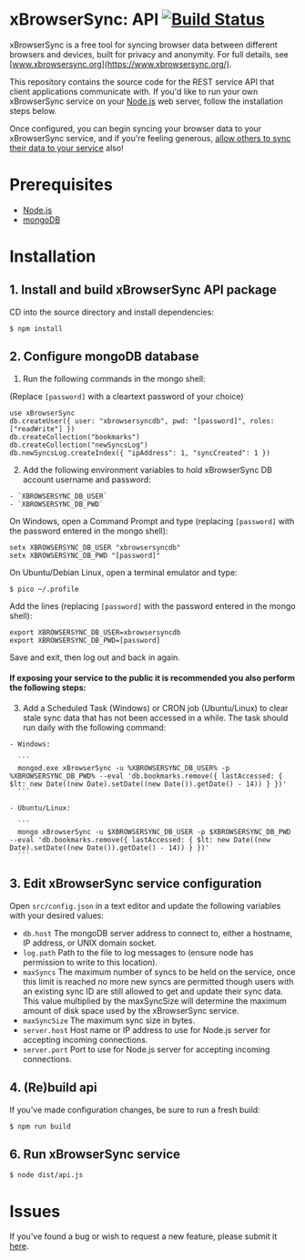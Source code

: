 # xBrowserSync: API [![Build Status](https://travis-ci.org/xBrowserSync/API.svg?branch=v1.1.0)](https://travis-ci.org/xBrowserSync/API)

xBrowserSync is a free tool for syncing browser data between different browsers and devices, built for privacy and anonymity. For full details, see [www.xbrowsersync.org](https://www.xbrowsersync.org/).

This repository contains the source code for the REST service API that client applications communicate with. If you'd like to run your own xBrowserSync service on your [Node.js](https://nodejs.org/) web server, follow the installation steps below.

Once configured, you can begin syncing your browser data to your xBrowserSync service, and if you're feeling generous, [allow others to sync their data to your service](https://www.xbrowsersync.org/#getinvolved) also!

# Prerequisites

- [Node.js](https://nodejs.org/)
- [mongoDB](https://www.mongodb.com/)

# Installation

## 1. Install and build xBrowserSync API package

CD into the source directory and install dependencies:

    $ npm install

## 2. Configure mongoDB database

  1. Run the following commands in the mongo shell:
  
  (Replace `[password]` with a cleartext password of your choice)

  ```
  use xBrowserSync
  db.createUser({ user: "xbrowsersyncdb", pwd: "[password]", roles: ["readWrite"] })
  db.createCollection("bookmarks")
  db.createCollection("newSyncsLog")
  db.newSyncsLog.createIndex({ "ipAddress": 1, "syncCreated": 1 })
  ```

  2. Add the following environment variables to hold xBrowserSync DB account username and password:

    - `XBROWSERSYNC_DB_USER`
    - `XBROWSERSYNC_DB_PWD`

  On Windows, open a Command Prompt and type (replacing `[password]` with the password entered in the mongo shell):
  
  ```
  setx XBROWSERSYNC_DB_USER "xbrowsersyncdb"
  setx XBROWSERSYNC_DB_PWD "[password]"
  ```
  
  On Ubuntu/Debian Linux, open a terminal emulator and type:
  
  ```
  $ pico ~/.profile
  ```
  
  Add the lines (replacing `[password]` with the password entered in the mongo shell):
  
  ```
  export XBROWSERSYNC_DB_USER=xbrowsersyncdb
  export XBROWSERSYNC_DB_PWD=[password]
  ```
  
  Save and exit, then log out and back in again.

  #### If exposing your service to the public it is recommended you also perform the following steps:
  
  3. Add a Scheduled Task (Windows) or CRON job (Ubuntu/Linux) to clear stale sync data that has not been accessed in a while. The task should run daily with the following command:
   
    - Windows:
  
      ```
      mongod.exe xBrowserSync -u %XBROWSERSYNC_DB_USER% -p %XBROWSERSYNC_DB_PWD% --eval 'db.bookmarks.remove({ lastAccessed: { $lt: new Date((new Date).setDate((new Date()).getDate() - 14)) } })'
      ```
  
    - Ubuntu/Linux:
  
      ```
      mongo xBrowserSync -u $XBROWSERSYNC_DB_USER -p $XBROWSERSYNC_DB_PWD --eval 'db.bookmarks.remove({ lastAccessed: { $lt: new Date((new Date).setDate((new Date()).getDate() - 14)) } })'
      ```

## 3. Edit xBrowserSync service configuration

Open `src/config.json` in a text editor and update the following variables with your desired values:

- `db.host` The mongoDB server address to connect to, either a hostname, IP address, or UNIX domain socket.
- `log.path` Path to the file to log messages to (ensure node has permission to write to this location).
- `maxSyncs` The maximum number of syncs to be held on the service, once this limit is reached no more new syncs are permitted though users with an existing sync ID are still allowed to get and update their sync data. This value multiplied by the maxSyncSize will determine the maximum amount of disk space used by the xBrowserSync service.
- `maxSyncSize` The maximum sync size in bytes.
- `server.host` Host name or IP address to use for Node.js server for accepting incoming connections.
- `server.port` Port to use for Node.js server for accepting incoming connections.

## 4. (Re)build api

If you've made configuration changes, be sure to run a fresh build:

    $ npm run build

## 6. Run xBrowserSync service

    $ node dist/api.js

# Issues

If you've found a bug or wish to request a new feature, please submit it [here](https://github.com/xBrowserSync/API/issues/).

